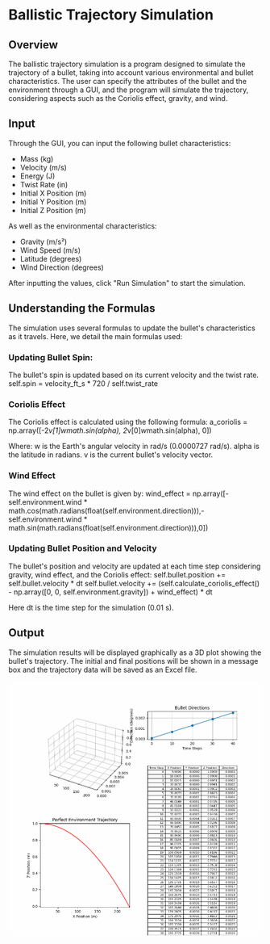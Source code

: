 # Ballistic Trajectory Simulation

## Overview
The ballistic trajectory simulation is a program designed to simulate the trajectory of a bullet, taking into account various environmental and bullet characteristics. The user can specify the attributes of the bullet and the environment through a GUI, and the program will simulate the trajectory, considering aspects such as the Coriolis effect, gravity, and wind.

## Input
Through the GUI, you can input the following bullet characteristics:
- Mass (kg)
- Velocity (m/s)
- Energy (J)
- Twist Rate (in)
- Initial X Position (m)
- Initial Y Position (m)
- Initial Z Position (m)

As well as the environmental characteristics:
- Gravity (m/s²)
- Wind Speed (m/s)
- Latitude (degrees)
- Wind Direction (degrees)

After inputting the values, click "Run Simulation" to start the simulation.

## Understanding the Formulas
The simulation uses several formulas to update the bullet's characteristics as it travels. Here, we detail the main formulas used:

### Updating Bullet Spin:
The bullet's spin is updated based on its current velocity and the twist rate.
self.spin = velocity_ft_s * 720 / self.twist_rate

### Coriolis Effect
The Coriolis effect is calculated using the following formula:
a_coriolis = np.array([-2*v[1]*w*math.sin(alpha), 2*v[0]*w*math.sin(alpha), 0])

Where:
w is the Earth's angular velocity in rad/s (0.0000727 rad/s).
alpha is the latitude in radians.
v is the current bullet's velocity vector.

### Wind Effect
The wind effect on the bullet is given by:
wind_effect = np.array([-self.environment.wind * math.cos(math.radians(float(self.environment.direction))),-self.environment.wind * math.sin(math.radians(float(self.environment.direction))),0])

### Updating Bullet Position and Velocity
The bullet's position and velocity are updated at each time step considering gravity, wind effect, and the Coriolis effect:
self.bullet.position += self.bullet.velocity * dt
self.bullet.velocity += (self.calculate_coriolis_effect() - np.array([0, 0, self.environment.gravity]) + wind_effect) * dt

Here dt is the time step for the simulation (0.01 s).


## Output
The simulation results will be displayed graphically as a 3D plot showing the bullet's trajectory. The initial and final positions will be shown in a message box and the trajectory data will be saved as an Excel file.

![](https://github.com/jcast6/Bullet-Trajectory-Simulation/blob/main/bullet_trajectory_1.gif)




